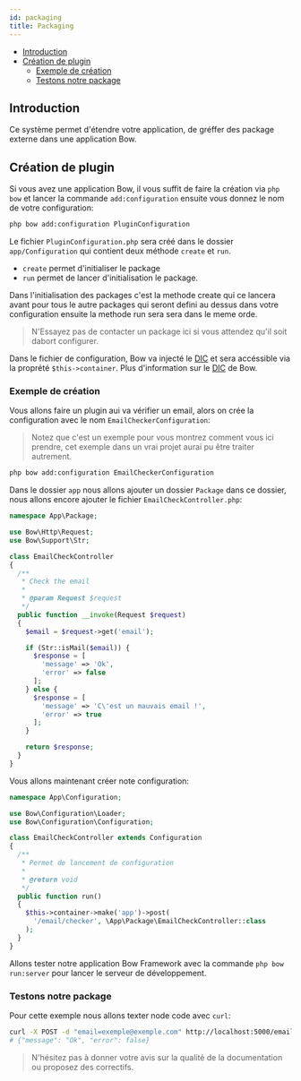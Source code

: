 ```yaml
---
id: packaging
title: Packaging
---
```


- [Introduction](#introduction)
- [Création de plugin](#création-de-plugin)
  - [Exemple de création](#exemple-de-création)
  - [Testons notre package](#testons-notre-package)

## Introduction

Ce système permet d'étendre votre application, de gréffer des package externe dans une application Bow.

## Création de plugin

Si vous avez une application Bow, il vous suffit de faire la création via `php bow` et lancer la commande `add:configuration` ensuite vous donnez le nom de votre configuration:

```bash
php bow add:configuration PluginConfiguration
```

Le fichier `PluginConfiguration.php` sera créé dans le dossier `app/Configuration` qui contient deux méthode `create` et `run`.

- `create` permet d'initialiser le package
- `run` permet de lancer d'initialisation le package.

Dans l'initialisation des packages c'est la methode create qui ce lancera avant pour tous le autre packages qui seront defini au dessus dans votre configuration ensuite la methode run sera sera dans le meme orde.

> N'Essayez pas de contacter un package ici si vous attendez qu'il soit dabort configurer.

Dans le fichier de configuration, Bow va injecté le [DIC](https://fr.wikipedia.org/wiki/Injection_de_d%C3%A9pendances) et sera accéssible via la proprété `$this->container`. Plus d'information sur le [DIC](./container.md) de Bow.

### Exemple de création

Vous allons faire un plugin aui va vérifier un email, alors on crée la configuration avec le nom `EmailCheckerConfiguration`:

> Notez que c'est un exemple pour vous montrez comment vous ici prendre, cet exemple dans un vrai projet aurai pu être traiter autrement.

```bash
php bow add:configuration EmailCheckerConfiguration
```

Dans le dossier `app` nous allons ajouter un dossier `Package` dans ce dossier, nous allons encore ajouter le fichier `EmailCheckController.php`:

```php
namespace App\Package;

use Bow\Http\Request;
use Bow\Support\Str;

class EmailCheckController
{
  /**
   * Check the email
   *
   * @param Request $request
   */
  public function __invoke(Request $request)
  {
    $email = $request->get('email');

    if (Str::isMail($email)) {
      $response = [
        'message' => 'Ok',
        'error' => false
      ];
    } else {
      $response = [
        'message' => 'C\'est un mauvais email !',
        'error' => true
      ];
    }

    return $response;
  }
}
```

Vous allons maintenant créer note configuration:

```php
namespace App\Configuration;

use Bow\Configuration\Loader;
use Bow\Configuration\Configuration;

class EmailCheckController extends Configuration
{
  /**
   * Permet de lancement de configuration
   *
   * @return void
   */
  public function run()
  {
    $this->container->make('app')->post(
      '/email/checker', \App\Package\EmailCheckController::class
    );
  }
}
```

Allons tester notre application Bow Framework avec la commande `php bow run:server` pour lancer le serveur de développement.

### Testons notre package

Pour cette exemple nous allons texter node code avec `curl`:

```bash
curl -X POST -d "email=exemple@exemple.com" http://localhost:5000/email/checker
# {"message": "Ok", "error": false}
```

> N'hésitez pas à donner votre avis sur la qualité de la documentation ou proposez des correctifs.
